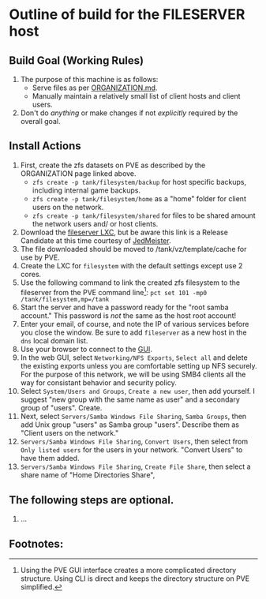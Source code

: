 Outline of build for the FILESERVER host
======

## Build Goal (Working Rules)
   1. The purpose of this machine is as follows:
      * Serve files as per [ORGANIZATION.md](https://github.com/Romaq/bigrig-scripts/blob/main/ORGANIZATION.md).
      * Manually maintain a relatively small list of client hosts and client users.
   2. Don't do *anything* or make changes if not *explicitly* required by the overall goal.

## Install Actions
   1. First, create the zfs datasets on PVE as described by the ORGANIZATION page linked above.
      * `zfs create -p tank/filesystem/backup` for host specific backups, including internal game backups.
      * `zfs create -p tank/filesystem/home` as a "home" folder for client users on the network.
      * `zfs create -p tank/filesystem/shared` for files to be shared amount the network users and/ or host clients.
   2. Download the [fileserver LXC](https://www.turnkeylinux.org/files/tmp/debian-12-turnkey-fileserver_18.0rc2-1_amd64.tar.gz),
      but be aware this link is a Release Candidate at this time courtesy of [JedMeister](https://github.com/JedMeister).
   3. The file downloaded should be moved to /tank/vz/template/cache for use by PVE.
   4. Create the LXC for `filesystem` with the default settings except use 2 cores.
   5. Use the following command to link the created zfs filesystem to the fileserver from the PVE command line[^1]:
      `pct set 101 -mp0 /tank/filesystem,mp=/tank`
   6. Start the server and have a password ready for the "root samba account." This password is *not* the same as the host
      root account!
   7. Enter your email, of course, and note the IP of various services before you close the window. Be sure to add
      `fileserver` as a new host in the `dns` local domain list.
   8. Use your browser to connect to the [GUI](http://fileserver:12321).
   9. In the web GUI, select `Networking/NFS Exports`, `Select all` and delete the existing exports unless you are comfortable
      setting up NFS securely. For the purpose of this network, we will be using SMB4 clients all the way for consistant
      behavior and security policy.
   10. Select `System/Users and Groups`, `Create a new user`, then add yourself. I suggest "new group with the same name as
       user" and a secondary group of "users". Create.
   12. Next, select `Servers/Samba Windows File Sharing`, `Samba Groups`, then add Unix group "users" as Samba group "users".
       Describe them as "Client users on the network."
   14. `Servers/Samba Windows File Sharing`, `Convert Users`, then select from `Only listed users` for the users in your
       network. "Convert Users" to have them added.
   15. `Servers/Samba Windows File Sharing`, `Create File Share`, then select a share name of "Home Directories Share",
       
      
      
   
## The following steps are optional.
   1. ...

      
## Footnotes:
   [^1]: Using the PVE GUI interface creates a more complicated directory structure. Using CLI is direct and keeps
   the directory structure on PVE simplified.
